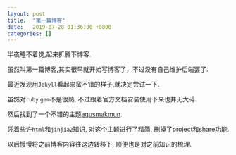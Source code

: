 ```yaml
---
layout: post
title:  "第一篇博客"
date:   2019-07-28 01:36:00 +0800
categories: []
---
```


半夜睡不着觉,起来折腾下博客. 

虽然叫第一篇博客,其实很早就开始写博客了，不过没有自己维护后端罢了. 

最近发现用`Jekyll`看起来蛮不错的样子,就决定尝试一下.

虽然对`ruby` `gem`不是很熟, 不过跟着官方文档安装使用下来也并无大碍.

然后找到了一个不错的主题[agusmakmun](https://github.com/agusmakmun/agusmakmun.github.io). 

凭着些许`html`和`jinjia2`知识, 对这个主题进行了精简, 删掉了project和share功能.

以后慢慢将之前博客内容往这边转移下, 顺便也是对之前知识的梳理.
